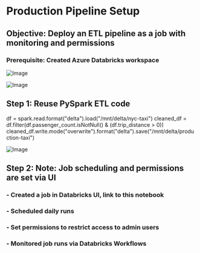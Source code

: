 # Production Pipeline Setup
## Objective: Deploy an ETL pipeline as a job with monitoring and permissions



### Prerequisite: Created Azure Databricks workspace


![Image](https://github.com/user-attachments/assets/f98608f9-d809-4d73-b957-1bda539fb2de)


![Image](https://github.com/user-attachments/assets/97fc4369-403e-49b1-9d49-5439ef6713a3)



##  Step 1: Reuse PySpark ETL code
df = spark.read.format("delta").load("/mnt/delta/nyc-taxi")
cleaned_df = df.filter(df.passenger_count.isNotNull() & (df.trip_distance > 0))
cleaned_df.write.mode("overwrite").format("delta").save("/mnt/delta/production-taxi")


![Image](https://github.com/user-attachments/assets/f35e2c7f-ba41-4a6f-820f-6c430c3ecc09)




## Step 2: Note: Job scheduling and permissions are set via UI

### - Created a job in Databricks UI, link to this notebook






### - Scheduled daily runs



### - Set permissions to restrict access to admin users



### - Monitored job runs via Databricks Workflows
